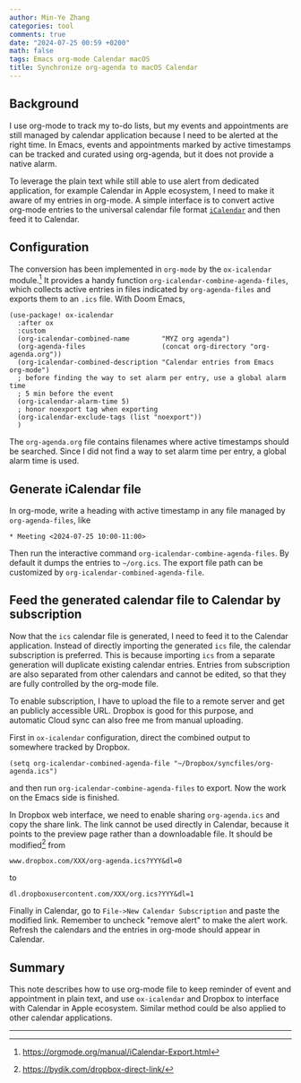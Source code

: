 ```yaml
---
author: Min-Ye Zhang
categories: tool
comments: true
date: "2024-07-25 00:59 +0200"
math: false
tags: Emacs org-mode Calendar macOS
title: Synchronize org-agenda to macOS Calendar
---
```


## Background

I use org-mode to track my to-do lists, but my events and appointments
are still managed by calendar application because I need to be alerted
at the right time. In Emacs, events and appointments marked by active
timestamps can be tracked and curated using org-agenda, but it does not
provide a native alarm.

To leverage the plain text while still able to use alert from dedicated
application, for example Calendar in Apple ecosystem, I need to make it
aware of my entries in org-mode. A simple interface is to convert active
org-mode entries to the universal calendar file format
[`iCalendar`](https://en.wikipedia.org/wiki/ICalendar) and then feed it
to Calendar.

## Configuration

The conversion has been implemented in `org-mode` by the `ox-icalendar`
module.[^1] It provides a handy function
`org-icalendar-combine-agenda-files`, which collects active entries in
files indicated by `org-agenda-files` and exports them to an `.ics`
file. With Doom Emacs,

``` elisp
(use-package! ox-icalendar
  :after ox
  :custom
  (org-icalendar-combined-name        "MYZ org agenda")
  (org-agenda-files                   (concat org-directory "org-agenda.org"))
  (org-icalendar-combined-description "Calendar entries from Emacs org-mode")
  ; before finding the way to set alarm per entry, use a global alarm time
  ; 5 min before the event
  (org-icalendar-alarm-time 5)
  ; honor noexport tag when exporting
  (org-icalendar-exclude-tags (list "noexport"))
  )
```

The `org-agenda.org` file contains filenames where active timestamps
should be searched. Since I did not find a way to set alarm time per
entry, a global alarm time is used.

## Generate iCalendar file

In org-mode, write a heading with active timestamp in any file managed
by `org-agenda-files`, like

    * Meeting <2024-07-25 10:00-11:00>

Then run the interactive command `org-icalendar-combine-agenda-files`.
By default it dumps the entries to `~/org.ics`. The export file path can
be customized by `org-icalendar-combined-agenda-file`.

## Feed the generated calendar file to Calendar by subscription

Now that the `ics` calendar file is generated, I need to feed it to the
Calendar application. Instead of directly importing the generated `ics`
file, the calendar subscription is preferred. This is because importing
`ics` from a separate generation will duplicate existing calendar
entries. Entries from subscription are also separated from other
calendars and cannot be edited, so that they are fully controlled by the
org-mode file.

To enable subscription, I have to upload the file to a remote server and
get an publicly accessible URL. Dropbox is good for this purpose, and
automatic Cloud sync can also free me from manual uploading.

First in `ox-icalendar` configuration, direct the combined output to
somewhere tracked by Dropbox.

``` elisp
(setq org-icalendar-combined-agenda-file "~/Dropbox/syncfiles/org-agenda.ics")
```

and then run `org-icalendar-combine-agenda-files` to export. Now the
work on the Emacs side is finished.

In Dropbox web interface, we need to enable sharing `org-agenda.ics` and
copy the share link. The link cannot be used directly in Calendar,
because it points to the preview page rather than a downloadable file.
It should be modified[^2] from

    www.dropbox.com/XXX/org-agenda.ics?YYY&dl=0

to

    dl.dropboxusercontent.com/XXX/org.ics?YYY&dl=1

Finally in Calendar, go to `File->New Calendar Subscription` and paste
the modified link. Remember to uncheck "remove alert" to make the alert
work. Refresh the calendars and the entries in org-mode should appear in
Calendar.

## Summary

This note describes how to use org-mode file to keep reminder of event
and appointment in plain text, and use `ox-icalendar` and Dropbox to
interface with Calendar in Apple ecosystem. Similar method could be also
applied to other calendar applications.

------------------------------------------------------------------------

[^1]: <https://orgmode.org/manual/iCalendar-Export.html>

[^2]: <https://bydik.com/dropbox-direct-link/>
